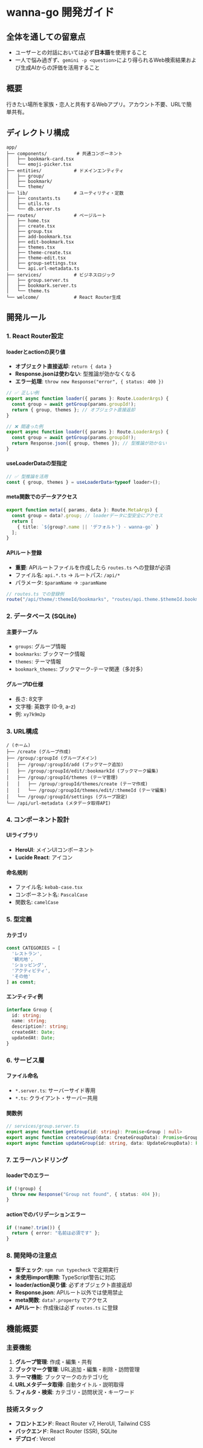 # wanna-go 開発ガイド

## 全体を通しての留意点
- ユーザーとの対話においては必ず**日本語**を使用すること
- 一人で悩み過ぎず、`gemini -p <question>`により得られるWeb検索結果および生成AIからの評価を活用すること

## 概要
行きたい場所を家族・恋人と共有するWebアプリ。アカウント不要、URLで簡単共有。

## ディレクトリ構成

```
app/
├── components/           # 共通コンポーネント
│   ├── bookmark-card.tsx
│   └── emoji-picker.tsx
├── entities/            # ドメインエンティティ
│   ├── group/
│   ├── bookmark/
│   └── theme/
├── lib/                 # ユーティリティ・定数
│   ├── constants.ts
│   ├── utils.ts
│   └── db.server.ts
├── routes/              # ページルート
│   ├── home.tsx
│   ├── create.tsx
│   ├── group.tsx
│   ├── add-bookmark.tsx
│   ├── edit-bookmark.tsx
│   ├── themes.tsx
│   ├── theme-create.tsx
│   ├── theme-edit.tsx
│   ├── group-settings.tsx
│   └── api.url-metadata.ts
├── services/            # ビジネスロジック
│   ├── group.server.ts
│   ├── bookmark.server.ts
│   └── theme.ts
└── welcome/             # React Router生成
```

## 開発ルール

### 1. React Router設定

#### loaderとactionの戻り値
- **オブジェクト直接返却**: `return { data }`
- **Response.jsonは使わない**: 型推論が効かなくなる
- **エラー処理**: `throw new Response("error", { status: 400 })`

```typescript
// ✅ 正しい例
export async function loader({ params }: Route.LoaderArgs) {
  const group = await getGroup(params.groupId!);
  return { group, themes }; // オブジェクト直接返却
}

// ❌ 間違った例
export async function loader({ params }: Route.LoaderArgs) {
  const group = await getGroup(params.groupId!);
  return Response.json({ group, themes }); // 型推論が効かない
}
```

#### useLoaderDataの型指定
```typescript
// ✅ 型推論を活用
const { group, themes } = useLoaderData<typeof loader>();
```

#### meta関数でのデータアクセス
```typescript
export function meta({ params, data }: Route.MetaArgs) {
  const group = data?.group; // loaderデータに型安全にアクセス
  return [
    { title: `${group?.name || 'デフォルト'} - wanna-go` }
  ];
}
```

#### APIルート登録
- **重要**: APIルートファイルを作成したら `routes.ts` への登録が必須
- ファイル名: `api.*.ts` → ルートパス: `/api/*`
- パラメータ: `$paramName` → `:paramName`

```typescript
// routes.ts での登録例
route("/api/theme/:themeId/bookmarks", "routes/api.theme.$themeId.bookmarks.ts"),
```

### 2. データベース (SQLite)

#### 主要テーブル
- `groups`: グループ情報
- `bookmarks`: ブックマーク情報
- `themes`: テーマ情報
- `bookmark_themes`: ブックマーク-テーマ関連（多対多）

#### グループID仕様
- 長さ: 8文字
- 文字種: 英数字 (0-9, a-z)
- 例: `xy7k9m2p`

### 3. URL構成

```
/ (ホーム)
├── /create (グループ作成)
├── /group/:groupId (グループメイン)
│   ├── /group/:groupId/add (ブックマーク追加)
│   ├── /group/:groupId/edit/:bookmarkId (ブックマーク編集)
│   ├── /group/:groupId/themes (テーマ管理)
│   │   ├── /group/:groupId/themes/create (テーマ作成)
│   │   └── /group/:groupId/themes/edit/:themeId (テーマ編集)
│   └── /group/:groupId/settings (グループ設定)
└── /api/url-metadata (メタデータ取得API)
```

### 4. コンポーネント設計

#### UIライブラリ
- **HeroUI**: メインUIコンポーネント
- **Lucide React**: アイコン

#### 命名規則
- ファイル名: `kebab-case.tsx`
- コンポーネント名: `PascalCase`
- 関数名: `camelCase`

### 5. 型定義

#### カテゴリ
```typescript
const CATEGORIES = [
  'レストラン',
  '観光地', 
  'ショッピング',
  'アクティビティ',
  'その他'
] as const;
```

#### エンティティ例
```typescript
interface Group {
  id: string;
  name: string;
  description?: string;
  createdAt: Date;
  updatedAt: Date;
}
```

### 6. サービス層

#### ファイル命名
- `*.server.ts`: サーバーサイド専用
- `*.ts`: クライアント・サーバー共用

#### 関数例
```typescript
// services/group.server.ts
export async function getGroup(id: string): Promise<Group | null>
export async function createGroup(data: CreateGroupData): Promise<Group>
export async function updateGroup(id: string, data: UpdateGroupData): Promise<void>
```

### 7. エラーハンドリング

#### loaderでのエラー
```typescript
if (!group) {
  throw new Response("Group not found", { status: 404 });
}
```

#### actionでのバリデーションエラー
```typescript
if (!name?.trim()) {
  return { error: "名前は必須です" };
}
```

### 8. 開発時の注意点

- **型チェック**: `npm run typecheck` で定期実行
- **未使用import削除**: TypeScript警告に対応
- **loader/action戻り値**: 必ずオブジェクト直接返却
- **Response.json**: APIルート以外では使用禁止
- **meta関数**: `data?.property` でアクセス
- **APIルート**: 作成後は必ず `routes.ts` に登録

## 機能概要

### 主要機能
1. **グループ管理**: 作成・編集・共有
2. **ブックマーク管理**: URL追加・編集・削除・訪問管理
3. **テーマ機能**: ブックマークのカテゴリ化
4. **URLメタデータ取得**: 自動タイトル・説明取得
5. **フィルタ・検索**: カテゴリ・訪問状況・キーワード

### 技術スタック
- **フロントエンド**: React Router v7, HeroUI, Tailwind CSS
- **バックエンド**: React Router (SSR), SQLite
- **デプロイ**: Vercel